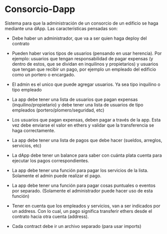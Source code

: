 # Consorcio-Dapp

Sistema para que la administración de un consorcio de un edificio se haga mediante una dApp. Las características pensadas son:

+ Debe haber un administrador, que va a ser quien haga deploy del contrato

+ Pueden haber varios tipos de usuarios (pensando en usar herencia). Por ejemplo: usuarios que tengan responsabilidad de pagar expensas (y dentro de estos, que se dividan en inquilinos y propietarios) y usuarios que tengan que recibir un pago, por ejemplo un empleado del edificio como un portero o encargado.

+ El admin es el unico que puede agregar usuarios. Ya sea tipo inquilino o tipo empleado

+ La app debe tener una lista de usuarios que pagan expensas (inquilino/propietario) y debe tener una lista de usuarios de tipo empleados (portero/plomero/seguridad, etc)

+ Los usuarios que pagan expensas, deben pagar a través de la app. Esta vez debe enviarse el valor en ethers y validar que la transferencia se haga correctamente.

+ La app debe tener una lista de pagos que debe hacer (sueldos, arreglos, servicios, etc)

+ La dApp debe tener un balance para saber con cuánta plata cuenta para ejecutar los pagos correspondientes.

+ La app debe tener una función para pagar los servicios de la lista. Solamente el admin puede realizar el pago.

+ La app debe tener una función para pagar cosas puntuales o eventos por separado. (Solamente el administrador puede hacer uso de esta función)

+ Tener en cuenta que los empleados y servicios, van a ser indicados por un address. Con lo cual, un pago significa transferir ethers desde el contrato hacia otra cuenta (address).

+ Cada contract debe ir un archivo separado (para usar imports)
